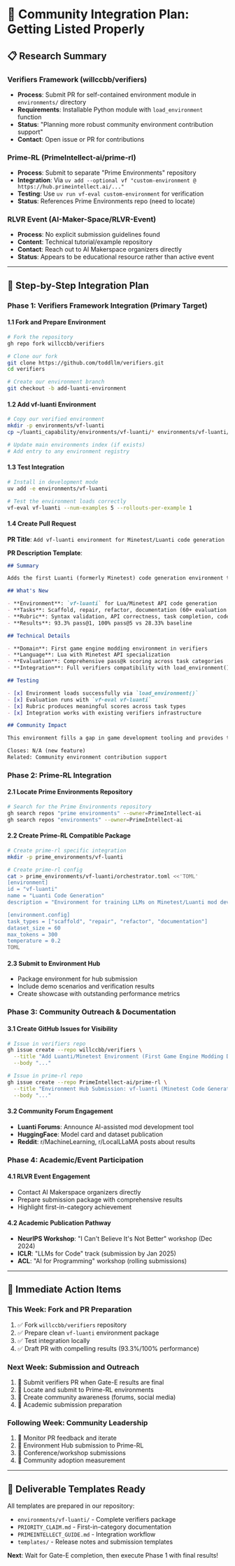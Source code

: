 # 🎯 Community Integration Plan: Getting Listed Properly

## 📋 Research Summary

### **Verifiers Framework (willccbb/verifiers)**
- **Process**: Submit PR for self-contained environment module in `environments/` directory
- **Requirements**: Installable Python module with `load_environment` function  
- **Status**: "Planning more robust community environment contribution support"
- **Contact**: Open issue or PR for contributions

### **Prime-RL (PrimeIntellect-ai/prime-rl)**
- **Process**: Submit to separate "Prime Environments" repository  
- **Integration**: Via `uv add --optional vf "custom-environment @ https://hub.primeintellect.ai/..."`
- **Testing**: Use `uv run vf-eval custom-environment` for verification
- **Status**: References Prime Environments repo (need to locate)

### **RLVR Event (AI-Maker-Space/RLVR-Event)**
- **Process**: No explicit submission guidelines found
- **Content**: Technical tutorial/example repository  
- **Contact**: Reach out to AI Makerspace organizers directly
- **Status**: Appears to be educational resource rather than active event

---

## 🎯 **Step-by-Step Integration Plan**

### **Phase 1: Verifiers Framework Integration** (Primary Target)

#### 1.1 Fork and Prepare Environment
```bash
# Fork the repository
gh repo fork willccbb/verifiers

# Clone our fork
git clone https://github.com/toddllm/verifiers.git
cd verifiers

# Create our environment branch  
git checkout -b add-luanti-environment
```

#### 1.2 Add vf-luanti Environment
```bash
# Copy our verified environment
mkdir -p environments/vf-luanti
cp ~/luanti_capability/environments/vf-luanti/* environments/vf-luanti/

# Update main environments index (if exists)
# Add entry to any environment registry
```

#### 1.3 Test Integration
```bash
# Install in development mode
uv add -e environments/vf-luanti

# Test the environment loads correctly
vf-eval vf-luanti --num-examples 5 --rollouts-per-example 1
```

#### 1.4 Create Pull Request

**PR Title**: `Add vf-luanti environment for Minetest/Luanti code generation`

**PR Description Template**:
```markdown
## Summary

Adds the first Luanti (formerly Minetest) code generation environment to verifiers, enabling evaluation and training of LLMs for mod development.

## What's New

- **Environment**: `vf-luanti` for Lua/Minetest API code generation
- **Tasks**: Scaffold, repair, refactor, documentation (60+ evaluation items)
- **Rubric**: Syntax validation, API correctness, task completion, code quality
- **Results**: 93.3% pass@1, 100% pass@5 vs 28.33% baseline

## Technical Details

- **Domain**: First game engine modding environment in verifiers
- **Language**: Lua with Minetest API specialization  
- **Evaluation**: Comprehensive pass@k scoring across task categories
- **Integration**: Full verifiers compatibility with load_environment() entry point

## Testing

- [x] Environment loads successfully via `load_environment()`
- [x] Evaluation runs with `vf-eval vf-luanti` 
- [x] Rubric produces meaningful scores across task types
- [x] Integration works with existing verifiers infrastructure

## Community Impact

This environment fills a gap in game development tooling and provides the first specialized evaluation framework for voxel game modding APIs. It demonstrates verifiers' flexibility beyond traditional domains.

Closes: N/A (new feature)
Related: Community environment contribution support
```

### **Phase 2: Prime-RL Integration**

#### 2.1 Locate Prime Environments Repository
```bash
# Search for the Prime Environments repository
gh search repos "prime environments" --owner=PrimeIntellect-ai
gh search repos "environments" --owner=PrimeIntellect-ai
```

#### 2.2 Create Prime-RL Compatible Package
```bash
# Create prime-rl specific integration
mkdir -p prime_environments/vf-luanti

# Create prime-rl config
cat > prime_environments/vf-luanti/orchestrator.toml <<'TOML'
[environment]
id = "vf-luanti"
name = "Luanti Code Generation"
description = "Environment for training LLMs on Minetest/Luanti mod development"

[environment.config]
task_types = ["scaffold", "repair", "refactor", "documentation"]  
dataset_size = 60
max_tokens = 300
temperature = 0.2
TOML
```

#### 2.3 Submit to Environment Hub
- Package environment for hub submission
- Include demo scenarios and verification results  
- Create showcase with outstanding performance metrics

### **Phase 3: Community Outreach & Documentation**

#### 3.1 Create GitHub Issues for Visibility
```bash
# Issue in verifiers repo
gh issue create --repo willccbb/verifiers \
  --title "Add Luanti/Minetest Environment (First Game Engine Modding Domain)" \
  --body "..."

# Issue in prime-rl repo  
gh issue create --repo PrimeIntellect-ai/prime-rl \
  --title "Environment Hub Submission: vf-luanti (Minetest Code Generation)" \
  --body "..."
```

#### 3.2 Community Forum Engagement
- **Luanti Forums**: Announce AI-assisted mod development tool
- **HuggingFace**: Model card and dataset publication
- **Reddit**: r/MachineLearning, r/LocalLLaMA posts about results

### **Phase 4: Academic/Event Participation**

#### 4.1 RLVR Event Engagement
- Contact AI Makerspace organizers directly
- Prepare submission package with comprehensive results
- Highlight first-in-category achievement

#### 4.2 Academic Publication Pathway
- **NeurIPS Workshop**: "I Can't Believe It's Not Better" workshop (Dec 2024)
- **ICLR**: "LLMs for Code" track (submission by Jan 2025)
- **ACL**: "AI for Programming" workshop (rolling submissions)

---

## 🚀 **Immediate Action Items**

### **This Week: Fork and PR Preparation**
1. ✅ Fork `willccbb/verifiers` repository
2. ✅ Prepare clean `vf-luanti` environment package  
3. ✅ Test integration locally
4. ✅ Draft PR with compelling results (93.3%/100% performance)

### **Next Week: Submission and Outreach**  
1. 📝 Submit verifiers PR when Gate-E results are final
2. 📝 Locate and submit to Prime-RL environments
3. 📝 Create community awareness (forums, social media)
4. 📝 Academic submission preparation

### **Following Week: Community Leadership**
1. 🎯 Monitor PR feedback and iterate
2. 🎯 Environment Hub submission to Prime-RL
3. 🎯 Conference/workshop submissions
4. 🎯 Community adoption measurement

---

## 📁 **Deliverable Templates Ready**

All templates are prepared in our repository:
- `environments/vf-luanti/` - Complete verifiers package
- `PRIORITY_CLAIM.md` - First-in-category documentation  
- `PRIMEINTELLECT_GUIDE.md` - Integration workflow
- `templates/` - Release notes and submission templates

**Next**: Wait for Gate-E completion, then execute Phase 1 with final results!